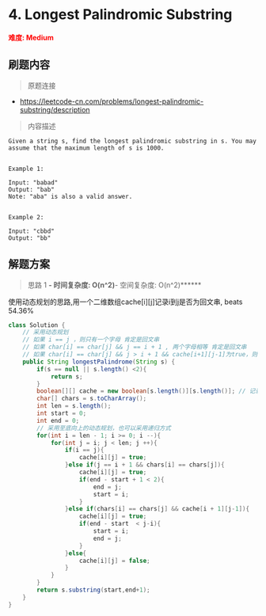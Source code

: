#  4. Longest Palindromic Substring

**<font color=red>难度: Medium</font>**

## 刷题内容

> 原题连接

* https://leetcode-cn.com/problems/longest-palindromic-substring/description

> 内容描述

```
Given a string s, find the longest palindromic substring in s. You may assume that the maximum length of s is 1000.


Example 1:

Input: "babad"
Output: "bab"
Note: "aba" is also a valid answer.


Example 2:

Input: "cbbd"
Output: "bb"

```

## 解题方案

> 思路 1
******- 时间复杂度: O(n^2)******- 空间复杂度: O(n^2)******

使用动态规划的思路,用一个二维数组cache[i][j]记录i到j是否为回文串, beats 54.36%

```java
class Solution {
    // 采用动态规划
    // 如果 i == j ，则只有一个字母 肯定是回文串
    // 如果 char[i] == char[j] && j == i + 1 , 两个字母相等 肯定是回文串
    // 如果 char[i] == char[j] && j > i + 1 && cache[i+1][j-1]为true，则肯定是回文串
    public String longestPalindrome(String s) {
        if(s == null || s.length() <2){
            return s;
        }
        boolean[][] cache = new boolean[s.length()][s.length()]; // 记录 i ~ j 是否是回文串
        char[] chars = s.toCharArray();
        int len = s.length();
        int start = 0;
        int end = 0;
        // 采用至底向上的动态规划，也可以采用递归方式
        for(int i = len - 1; i >= 0; i --){
            for(int j = i; j < len; j ++){
                if(i == j){
                    cache[i][j] = true;    
                }else if(j == i + 1 && chars[i] == chars[j]){
                    cache[i][j] = true;
                    if(end - start + 1 < 2){
                        end = j;
                        start = i;
                    }
                }else if(chars[i] == chars[j] && cache[i + 1][j-1]){
                    cache[i][j] = true;
                    if(end - start  < j-i){
                        start = i;
                        end = j;
                    }
                }else{
                    cache[i][j] = false;
                }
            }
        }
        return s.substring(start,end+1);
    }
}
```
